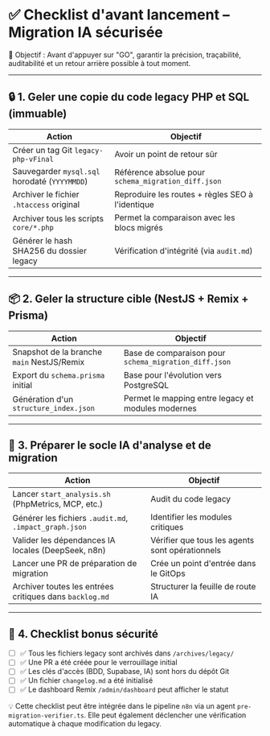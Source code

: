 # ✅ Checklist d'avant lancement – Migration IA sécurisée

🎯 Objectif : Avant d'appuyer sur "GO", garantir la précision, traçabilité, auditabilité et un retour arrière possible à tout moment.

---

## 🔒 1. Geler une copie du code legacy PHP et SQL (immuable)

| Action                          | Objectif |
|---------------------------------|----------|
| Créer un tag Git `legacy-php-vFinal`       | Avoir un point de retour sûr |
| Sauvegarder `mysql.sql` horodaté (`YYYYMMDD`) | Référence absolue pour `schema_migration_diff.json` |
| Archiver le fichier `.htaccess` original   | Reproduire les routes + règles SEO à l'identique |
| Archiver tous les scripts `core/*.php`     | Permet la comparaison avec les blocs migrés |
| Générer le hash SHA256 du dossier legacy   | Vérification d'intégrité (via `audit.md`) |

---

## 📦 2. Geler la structure cible (NestJS + Remix + Prisma)

| Action | Objectif |
|--------|----------|
| Snapshot de la branche `main` NestJS/Remix | Base de comparaison pour `schema_migration_diff.json` |
| Export du `schema.prisma` initial | Base pour l'évolution vers PostgreSQL |
| Génération d'un `structure_index.json` | Permet le mapping entre legacy et modules modernes |

---

## 🧠 3. Préparer le socle IA d'analyse et de migration

| Action | Objectif |
|--------|----------|
| Lancer `start_analysis.sh` (PhpMetrics, MCP, etc.) | Audit du code legacy |
| Générer les fichiers `.audit.md`, `.impact_graph.json` | Identifier les modules critiques |
| Valider les dépendances IA locales (DeepSeek, n8n) | Vérifier que tous les agents sont opérationnels |
| Lancer une PR de préparation de migration | Crée un point d'entrée dans le GitOps |
| Archiver toutes les entrées critiques dans `backlog.md` | Structurer la feuille de route IA |

---

## 📁 4. Checklist bonus sécurité

- [ ] ✅ Tous les fichiers legacy sont archivés dans `/archives/legacy/`
- [ ] ✅ Une PR a été créée pour le verrouillage initial
- [ ] ✅ Les clés d'accès (BDD, Supabase, IA) sont hors du dépôt Git
- [ ] ✅ Un fichier `changelog.md` a été initialisé
- [ ] ✅ Le dashboard Remix `/admin/dashboard` peut afficher le statut

💡 Cette checklist peut être intégrée dans le pipeline `n8n` via un agent `pre-migration-verifier.ts`.
Elle peut également déclencher une vérification automatique à chaque modification du legacy.
